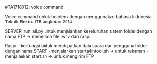 #TA1718012: voice command

Voice command untuk hololens dengan menggunakan bahasa Indonesia
Teknik Elektro ITB angkatan 2014

SERVER:
run_all.py untuk menjalankan keseluruhan sistem
folder dengan nama FTP -> menerima file .wav dari raspi

Raspi:
-berfungsi untuk mendapatkan data suara dari pengguna
folder dengan nama START
-menjalankan startadintool.sh -> untuk rekaman
-menjalankan start.sh -> untuk mengirim FTP

